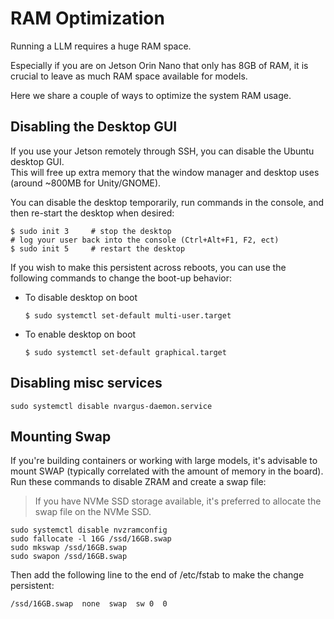 # RAM Optimization

Running a LLM requires a huge RAM space.

Especially if you are on <span class="blobLightGreen4">Jetson Orin Nano</span> that only has 8GB of RAM, it is crucial to leave as much RAM space available for models. 

Here we share a couple of ways to optimize the system RAM usage. 

## Disabling the Desktop GUI

If you use your Jetson remotely through SSH, you can disable the Ubuntu desktop GUI.<br>
This will free up extra memory that the window manager and desktop uses (around ~800MB for Unity/GNOME).

You can disable the desktop temporarily, run commands in the console, and then re-start the desktop when desired:

```
$ sudo init 3     # stop the desktop
# log your user back into the console (Ctrl+Alt+F1, F2, ect)
$ sudo init 5     # restart the desktop
```

If you wish to make this persistent across reboots, you can use the following commands to change the boot-up behavior:

- To disable desktop on boot

    ```
    $ sudo systemctl set-default multi-user.target     
    ```

- To enable desktop on boot

    ```
    $ sudo systemctl set-default graphical.target      
    ```

## Disabling misc services

```
sudo systemctl disable nvargus-daemon.service
```

## Mounting Swap

If you're building containers or working with large models, it's advisable to mount SWAP (typically correlated with the amount of memory in the board). Run these commands to disable ZRAM and create a swap file:

> If you have NVMe SSD storage available, it's preferred to allocate the swap file on the NVMe SSD.

```
sudo systemctl disable nvzramconfig
sudo fallocate -l 16G /ssd/16GB.swap
sudo mkswap /ssd/16GB.swap
sudo swapon /ssd/16GB.swap
```

Then add the following line to the end of /etc/fstab to make the change persistent:

```
/ssd/16GB.swap  none  swap  sw 0  0
```